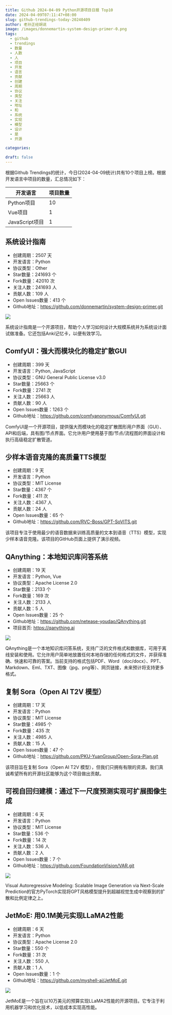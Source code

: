 ```yaml
---
title: Github 2024-04-09 Python开源项目日报 Top10
date: 2024-04-09T07:11:47+08:00
slug: github-trendings-today-20240409
author: 老孙正经胡说
image: /images/donnemartin-system-design-primer-0.png
tags:
  - github
  - trendings
  - 数量
  - 人数
  - 人
  - 项目
  - 开发
  - 语言
  - 贡献
  - 创建
  - 周期
  - 协议
  - 类型
  - 关注
  - 地址
  - 和
  - 系统
  - 实现
  - 模型
  - 设计
  - 是
  - 开源

categories:

draft: false
---
```



根据Github Trendings的统计，今日(2024-04-09统计)共有10个项目上榜。根据开发语言中项目的数量，汇总情况如下：

| 开发语言 | 项目数量 |
|  ----  | ----  |
| Python项目 | 10 |
| Vue项目 | 1 |
| JavaScript项目 | 1 |

## 系统设计指南

* 创建周期：2507 天
* 开发语言：Python
* 协议类型：Other
* Star数量：241693 个
* Fork数量：42010 次
* 关注人数：241693 人
* 贡献人数：109 人
* Open Issues数量：413 个
* Github地址：https://github.com/donnemartin/system-design-primer.git


![](/images/donnemartin-system-design-primer-0.png)

系统设计指南是一个开源项目，帮助个人学习如何设计大规模系统并为系统设计面试做准备。它还包括Anki记忆卡，以便有效学习。

## ComfyUI：强大而模块化的稳定扩散GUI

* 创建周期：399 天
* 开发语言：Python, JavaScript
* 协议类型：GNU General Public License v3.0
* Star数量：25663 个
* Fork数量：2741 次
* 关注人数：25663 人
* 贡献人数：90 人
* Open Issues数量：1263 个
* Github地址：https://github.com/comfyanonymous/ComfyUI.git


ComfyUI是一个开源项目，提供强大而模块化的稳定扩散图形用户界面（GUI）、API和后端，具有图/节点界面。它允许用户使用基于图/节点/流程图的界面设计和执行高级稳定扩散管道。

## 少样本语音克隆的高质量TTS模型

* 创建周期：9 天
* 开发语言：Python
* 协议类型：MIT License
* Star数量：4367 个
* Fork数量：411 次
* 关注人数：4367 人
* 贡献人数：24 人
* Open Issues数量：65 个
* Github地址：https://github.com/RVC-Boss/GPT-SoVITS.git


该项目专注于使用最少的语音数据来训练高质量的文本到语音（TTS）模型，实现少样本语音克隆。该项目的GitHub页面上提供了演示视频。

## QAnything：本地知识库问答系统

* 创建周期：19 天
* 开发语言：Python, Vue
* 协议类型：Apache License 2.0
* Star数量：2133 个
* Fork数量：169 次
* 关注人数：2133 人
* 贡献人数：5 人
* Open Issues数量：25 个
* Github地址：https://github.com/netease-youdao/QAnything.git
* 项目首页: https://qanything.ai


![](/images/netease-youdao-qanything-0.png)

QAnything是一个本地知识库问答系统，支持广泛的文件格式和数据库，可用于离线安装和使用。它允许用户简单地放置任何本地存储的任何格式的文件，并获得准确、快速和可靠的答案。当前支持的格式包括PDF、Word（doc/docx）、PPT、Markdown、Eml、TXT、图像（jpg、png等）、网页链接，未来预计将支持更多格式。

## 复制 Sora（Open AI T2V 模型）

* 创建周期：17 天
* 开发语言：Python
* 协议类型：MIT License
* Star数量：4985 个
* Fork数量：435 次
* 关注人数：4985 人
* 贡献人数：15 人
* Open Issues数量：47 个
* Github地址：https://github.com/PKU-YuanGroup/Open-Sora-Plan.git


该项目旨在复制 Sora（Open AI T2V 模型），但我们只拥有有限的资源。我们真诚希望所有的开源社区能够为这个项目做出贡献。

## 可视自回归建模：通过下一尺度预测实现可扩展图像生成

* 创建周期：6 天
* 开发语言：Python
* 协议类型：MIT License
* Star数量：536 个
* Fork数量：14 次
* 关注人数：536 人
* 贡献人数：2 人
* Open Issues数量：7 个
* Github地址：https://github.com/FoundationVision/VAR.git


![](/images/foundationvision-var-0.png)

Visual Autoregressive Modeling: Scalable Image Generation via Next-Scale Prediction的官方PyTorch实现将GPT风格模型提升到超越视觉生成中观察到的扩散和比例定律之上。

## JetMoE: 用0.1M美元实现LLaMA2性能

* 创建周期：6 天
* 开发语言：Python
* 协议类型：Apache License 2.0
* Star数量：550 个
* Fork数量：31 次
* 关注人数：550 人
* 贡献人数：1 人
* Open Issues数量：1 个
* Github地址：https://github.com/myshell-ai/JetMoE.git


![](/images/myshell-ai-jetmoe-0.png)

JetMoE是一个旨在以10万美元的预算实现LLaMA2性能的开源项目。它专注于利用机器学习和优化技术，以低成本实现高性能。

